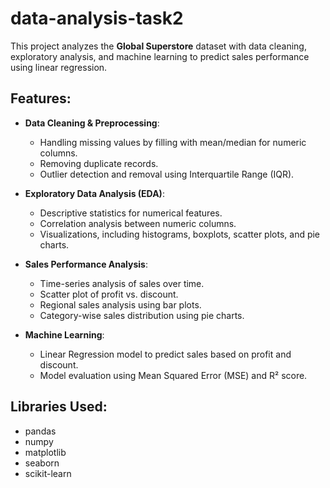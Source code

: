 # data-analysis-task2
This project analyzes the **Global Superstore** dataset with data cleaning, exploratory analysis, and machine learning to predict sales performance using linear regression.

## Features:
- **Data Cleaning & Preprocessing**: 
  - Handling missing values by filling with mean/median for numeric columns.
  - Removing duplicate records.
  - Outlier detection and removal using Interquartile Range (IQR).
  
- **Exploratory Data Analysis (EDA)**:
  - Descriptive statistics for numerical features.
  - Correlation analysis between numeric columns.
  - Visualizations, including histograms, boxplots, scatter plots, and pie charts.

- **Sales Performance Analysis**:
  - Time-series analysis of sales over time.
  - Scatter plot of profit vs. discount.
  - Regional sales analysis using bar plots.
  - Category-wise sales distribution using pie charts.

- **Machine Learning**:
  - Linear Regression model to predict sales based on profit and discount.
  - Model evaluation using Mean Squared Error (MSE) and R² score.

## Libraries Used:
- pandas
- numpy
- matplotlib
- seaborn
- scikit-learn

